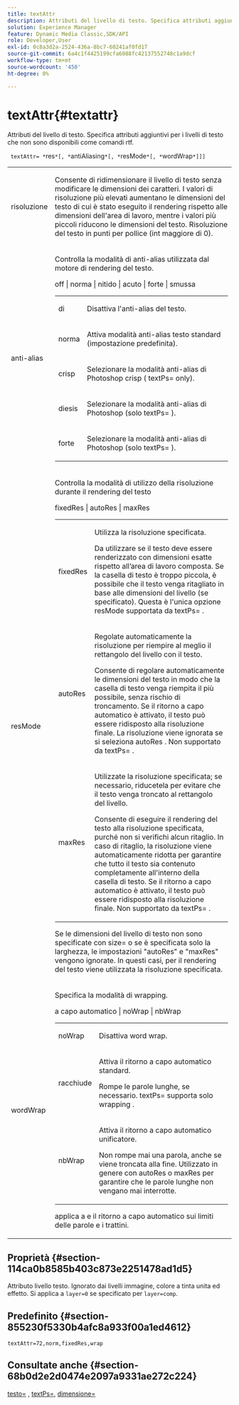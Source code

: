 ```yaml
---
title: textAttr
description: Attributi del livello di testo. Specifica attributi aggiuntivi per i livelli di testo che non sono disponibili come comandi rtf.
solution: Experience Manager
feature: Dynamic Media Classic,SDK/API
role: Developer,User
exl-id: 0c8a3d2a-2524-436a-8bc7-60241af0fd17
source-git-commit: 6a4c1f4425199cfa6088fc42137552748c1a9dcf
workflow-type: tm+mt
source-wordcount: '450'
ht-degree: 0%

---
```


# textAttr{#textattr}

Attributi del livello di testo. Specifica attributi aggiuntivi per i livelli di testo che non sono disponibili come comandi rtf.

` textAttr= *`res`*[, *`antiAliasing`*[, *`resMode`*[, *`wordWrap`*]]]`

<table id="simpletable_0072BF7DF52B4959A14EDEF60A6EBDEE"> 
 <tr class="strow"> 
  <td class="stentry"> <p> <span class="codeph"> <span class="varname"> risoluzione </span> </span> </p> </td> 
  <td class="stentry"> <p>Consente di ridimensionare il livello di testo senza modificare le dimensioni dei caratteri. I valori di risoluzione più elevati aumentano le dimensioni del testo di cui è stato eseguito il rendering rispetto alle dimensioni dell'area di lavoro, mentre i valori più piccoli riducono le dimensioni del testo. Risoluzione del testo in punti per pollice (int maggiore di 0). </p> </td> 
 </tr> 
 <tr class="strow"> 
  <td class="stentry"> <p> <span class="codeph"> <span class="varname"> anti-alias </span> </span> </p> </td> 
  <td class="stentry"> <p>Controlla la modalità di anti-alias utilizzata dal motore di rendering del testo. </p> <p> <span class="codeph"> off | norma | nitido | acuto | forte | smussa </span> </p> <p> 
    <table id="simpletable_AE2331118FCA4BC7877233E287CED6A4"> 
     <tr class="strow"> 
      <td class="stentry"> <p> <span class="codeph"> di </span> </p> </td> 
      <td class="stentry"> <p>Disattiva l'anti-alias del testo. </p> </td> 
     </tr> 
     <tr class="strow"> 
      <td class="stentry"> <p> <span class="codeph"> norma </span> </p> </td> 
      <td class="stentry"> <p>Attiva modalità anti-alias testo standard (impostazione predefinita). </p> </td> 
     </tr> 
     <tr class="strow"> 
      <td class="stentry"> <p> <span class="codeph"> crisp </span> </p> </td> 
      <td class="stentry"> <p>Selezionare la modalità anti-alias di Photoshop <span class="codeph"> crisp </span> ( <span class="codeph"> textPs= </span> only). </p> </td> 
     </tr> 
     <tr class="strow"> 
      <td class="stentry"> <p> <span class="codeph"> diesis </span> </p> </td> 
      <td class="stentry"> <p>Selezionare la modalità anti-alias di Photoshop <span class="codeph"> </span> (solo <span class="codeph"> textPs= </span>). </p> </td> 
     </tr> 
     <tr class="strow"> 
      <td class="stentry"> <p> <span class="codeph"> </span> forte </p> </td> 
      <td class="stentry"> <p>Selezionare la modalità anti-alias di Photoshop <span class="codeph"> </span> (solo <span class="codeph"> textPs= </span>). </p> </td> 
     </tr> 
    </table> </p> </td> 
 </tr> 
 <tr class="strow"> 
  <td class="stentry"> <p> <span class="codeph"> <span class="varname"> resMode </span> </span> </p> </td> 
  <td class="stentry"> <p>Controlla la modalità di utilizzo della risoluzione durante il rendering del testo </p> <p> <span class="codeph"> fixedRes | autoRes | maxRes </span> </p> <p> 
    <table id="simpletable_2CFC06DB37154C7C92614FDF7A818DB5"> 
     <tr class="strow"> 
      <td class="stentry"> <p> <span class="codeph"> fixedRes </span> </p> </td> 
      <td class="stentry"> <p>Utilizza la risoluzione specificata. </p> <p>Da utilizzare se il testo deve essere renderizzato con dimensioni esatte rispetto all’area di lavoro composta. Se la casella di testo è troppo piccola, è possibile che il testo venga ritagliato in base alle dimensioni del livello (se specificato). Questa è l'unica opzione <span class="varname"> resMode </span> supportata da <span class="codeph"> textPs= </span>. </p> </td> 
     </tr> 
     <tr class="strow"> 
      <td class="stentry"> <p> <span class="codeph"> autoRes </span> </p> </td> 
      <td class="stentry"> <p>Regolate automaticamente la risoluzione per riempire al meglio il rettangolo del livello con il testo. </p> <p>Consente di regolare automaticamente le dimensioni del testo in modo che la casella di testo venga riempita il più possibile, senza rischio di troncamento. Se il ritorno a capo automatico è attivato, il testo può essere ridisposto alla risoluzione finale. La risoluzione <span class="varname"> </span> viene ignorata se si seleziona <span class="codeph"> autoRes </span>. Non supportato da <span class="codeph"> textPs= </span>. </p> </td> 
     </tr> 
     <tr class="strow"> 
      <td class="stentry"> <p> <span class="codeph"> maxRes </span> </p> </td> 
      <td class="stentry"> <p>Utilizzate la risoluzione specificata; se necessario, riducetela per evitare che il testo venga troncato al rettangolo del livello. </p> <p>Consente di eseguire il rendering del testo alla risoluzione specificata, purché non si verifichi alcun ritaglio. In caso di ritaglio, la risoluzione viene automaticamente ridotta per garantire che tutto il testo sia contenuto completamente all'interno della casella di testo. Se il ritorno a capo automatico è attivato, il testo può essere ridisposto alla risoluzione finale. Non supportato da <span class="codeph"> textPs= </span>. </p> </td> 
     </tr> 
    </table> </p> <p>Se le dimensioni del livello di testo non sono specificate con size= o se è specificata solo la larghezza, le impostazioni "autoRes" e "maxRes" vengono ignorate. In questi casi, per il rendering del testo viene utilizzata la risoluzione specificata. </p> </td> 
 </tr> 
 <tr class="strow"> 
  <td class="stentry"> <p> <span class="codeph"> <span class="varname"> wordWrap </span> </span> </p> </td> 
  <td class="stentry"> <p>Specifica la modalità di wrapping. </p> <p> <span class="codeph"> a capo automatico | noWrap | nbWrap </span> </p> <p> 
    <table id="simpletable_FF2510E029EC41E29BC30D9FC2923EA3"> 
     <tr class="strow"> 
      <td class="stentry"> <p> <span class="codeph"> noWrap </span> </p> </td> 
      <td class="stentry"> <p>Disattiva word wrap. </p> </td> 
     </tr> 
     <tr class="strow"> 
      <td class="stentry"> <p> <span class="codeph"> racchiude </span> </p> </td> 
      <td class="stentry"> <p>Attiva il ritorno a capo automatico standard. </p> <p>Rompe le parole lunghe, se necessario. <span class="codeph"> textPs= </span> supporta solo <span class="codeph"> wrapping </span>. </p> </td> 
     </tr> 
     <tr class="strow"> 
      <td class="stentry"> <p> <span class="codeph"> nbWrap </span> </p> </td> 
      <td class="stentry"> <p>Attiva il ritorno a capo automatico unificatore. </p> <p>Non rompe mai una parola, anche se viene troncata alla fine. Utilizzato in genere con <span class="codeph"> autoRes </span> o <span class="codeph"> maxRes </span> per garantire che le parole lunghe non vengano mai interrotte. </p> </td> 
     </tr> 
    </table> </p> <p><span class="codeph"> applica a </span> e <span class="codeph"> il ritorno a capo automatico </span> sui limiti delle parole e i trattini. </p> </td> 
 </tr> 
</table>

## Proprietà {#section-114ca0b8585b403c873e2251478ad1d5}

Attributo livello testo. Ignorato dai livelli immagine, colore a tinta unita ed effetto. Si applica a `layer=0` se specificato per `layer=comp`.

## Predefinito {#section-855230f5330b4afc8a933f00a1ed4612}

`textAttr=72,norm,fixedRes,wrap`

## Consultate anche {#section-68b0d2e2d0474e2097a9331ae272c224}

[testo=](../../../../../is-api/http-ref/image-serving-api-ref/c-http-protocol-reference/c-command-reference/r-text.md#reference-84634052e48548539a1ef63cbe41f22f) , [textPs=](../../../../../is-api/http-ref/image-serving-api-ref/c-http-protocol-reference/c-command-reference/r-textps.md#reference-4209a2a6169f44278da2647cfb0cd767), [dimensione=](../../../../../is-api/http-ref/image-serving-api-ref/c-http-protocol-reference/c-data-types/r-size.md#reference-04d383f32c7b4003bed9978cb854747b)
